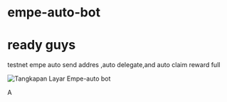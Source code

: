 # empe-auto-bot
# ready guys
testnet empe auto send addres ,auto delegate,and auto claim reward full

![Tangkapan Layar Empe-auto bot](https://github.com/bactiar291/empe-auto-bot/raw/main/Screenshot%20(195).png)

A
